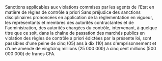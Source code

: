 Sanctions applicables aux violations commises par les
agents de l'Etat en matière de règles de contrôle a priori
Sans préjudice des sanctions disciplinaires prononcées en application de
la réglementation en vigueur, les représentants et membres des autorités
contractantes et de l'administration, des autorités chargées du
contrôle, intervenant, à quelque titre que ce soit, dans la chaîne de
passation des marchés publics en violation des règles de contrôle a
priori édictées par la présente loi, sont passibles d'une peine de cinq
(05) ans à dix (10) ans d'emprisonnement et d'une amende de vingtcinq
millions (25 000 000) à cinq cent millions (500 000 000) de francs CFA.